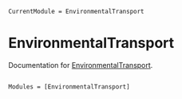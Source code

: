 ```@meta
CurrentModule = EnvironmentalTransport
```

# EnvironmentalTransport

Documentation for [EnvironmentalTransport](https://github.com/EarthSciML/EnvironmentalTransport.jl).

```@index
```

```@autodocs
Modules = [EnvironmentalTransport]
```
